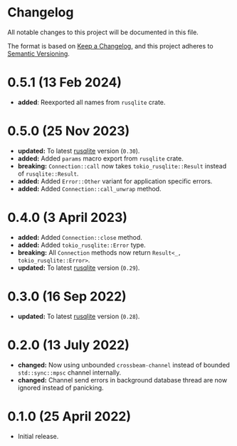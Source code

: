 # Changelog
All notable changes to this project will be documented in this file.

The format is based on [Keep a Changelog], and this project adheres to
[Semantic Versioning].

# 0.5.1 (13 Feb 2024)

- **added**: Reexported all names from `rusqlite` crate.

# 0.5.0 (25 Nov 2023)

- **updated:** To latest [rusqlite] version (`0.30`).
- **added:** Added `params` macro export from `rusqlite` crate.
- **breaking:** `Connection::call` now takes `tokio_rusqlite::Result` instead
  of `rusqlite::Result`.
- **added:** Added `Error::Other` variant for application
  specific errors.
- **added:** Added `Connection::call_unwrap` method.

# 0.4.0 (3 April 2023)

- **added:** Added `Connection::close` method.
- **added:** Added `tokio_rusqlite::Error` type.
- **breaking:** All `Connection` methods now return `Result<_, tokio_rusqlite::Error>`.
- **updated:** To latest [rusqlite] version (`0.29`).

# 0.3.0 (16 Sep 2022)

- **updated:** To latest [rusqlite] version (`0.28`).

# 0.2.0 (13 July 2022)

- **changed:** Now using unbounded `crossbeam-channel` instead of bounded
  `std::sync::mpsc` channel internally.
- **changed:** Channel send errors in background database thread are now
  ignored instead of panicking.

# 0.1.0 (25 April 2022)

- Initial release.

[rusqlite]: https://crates.io/crates/rusqlite
[Keep a Changelog]: https://keepachangelog.com/en/1.0.0/
[Semantic Versioning]: https://semver.org/spec/v2.0.0.html

